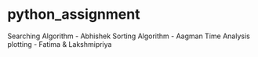 # python_assignment

Searching Algorithm - Abhishek
Sorting Algorithm - Aagman
Time Analysis plotting - Fatima & Lakshmipriya
